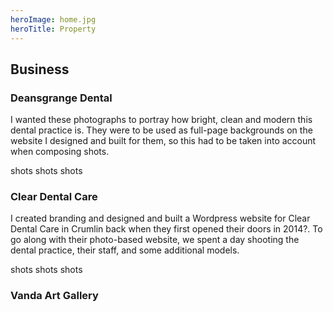 ```yaml
---
heroImage: home.jpg
heroTitle: Property
---
```


## **Business**





### Deansgrange Dental

I wanted these photographs to portray how bright, clean and modern this dental practice is. They were to be used as full-page backgrounds on the website I designed and built for them, so this had to be taken into account when composing shots.

shots shots shots


### Clear Dental Care

I created branding and designed and built a Wordpress website for Clear Dental Care in Crumlin back when they first opened their doors in 2014?. To go along with their photo-based website, we spent a day shooting the dental practice, their staff, and some additional models.

shots shots shots

### Vanda Art Gallery
